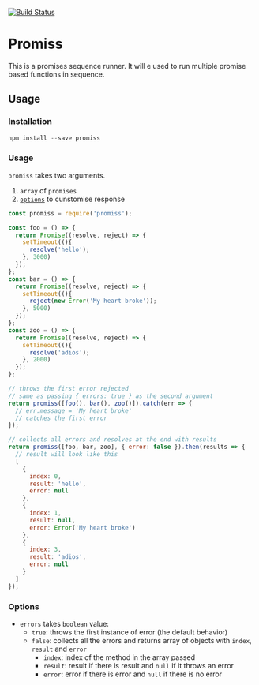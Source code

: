[![Build Status](https://travis-ci.org/samtes/promize.svg?branch=master)](https://travis-ci.org/samtes/promiss)
# Promiss
This is a promises sequence runner. It will e used to run multiple promise 
based functions in sequence.

## Usage
### Installation
```javascript
npm install --save promiss
```

### Usage
`promiss` takes two arguments.

1. `array` of `promises`
2. [`options`](#Options) to cunstomise response

```javascript
const promiss = require('promiss');

const foo = () => {
  return Promise((resolve, reject) => {
    setTimeout((){
      resolve('hello');
    }, 3000)
  });
};
const bar = () => {
  return Promise((resolve, reject) => {
    setTimeout((){
      reject(new Error('My heart broke'));
    }, 5000)
  });
};
const zoo = () => {
  return Promise((resolve, reject) => {
    setTimeout((){
      resolve('adios');
    }, 2000)
  });
};

// throws the first error rejected
// same as passing { errors: true } as the second argument
return promiss([foo(), bar(), zoo()]).catch(err => {
  // err.message = 'My heart broke'
  // catches the first error
});

// collects all errors and resolves at the end with results
return promiss([foo, bar, zoo], { error: false }).then(results => {
  // result will look like this
  [
    {
      index: 0,
      result: 'hello',
      error: null
    },
    {
      index: 1,
      result: null,
      error: Error('My heart broke')
    },
    {
      index: 3,
      result: 'adios',
      error: null
    }
  ]
});
```
### Options
- `errors` takes `boolean` value:
  - `true`: throws the first instance of error (the default behavior)
  - `false`: collects all the errors and returns array of objects with `index`, 
  `result` and `error`
      - `index`: index of the method in the array passed
      - `result`: result if there is result and `null` if it throws an error
      - `error`: error if there is error and `null` if there is no error
